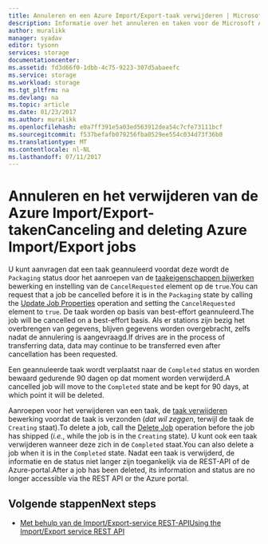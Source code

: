```yaml
---
title: Annuleren en een Azure Import/Export-taak verwijderen | Microsoft Docs
description: Informatie over het annuleren en taken voor de Microsoft Azure Import/Export-service verwijderen.
author: muralikk
manager: syadav
editor: tysonn
services: storage
documentationcenter: 
ms.assetid: fd3d66f0-1dbb-4c75-9223-307d5abaeefc
ms.service: storage
ms.workload: storage
ms.tgt_pltfrm: na
ms.devlang: na
ms.topic: article
ms.date: 01/23/2017
ms.author: muralikk
ms.openlocfilehash: e0a7ff391e5a03ed563912dea54c7cfe73111bcf
ms.sourcegitcommit: f537befafb079256fba0529ee554c034d73f36b0
ms.translationtype: MT
ms.contentlocale: nl-NL
ms.lasthandoff: 07/11/2017
---
```

# <a name="canceling-and-deleting-azure-importexport-jobs"></a><span data-ttu-id="26bb0-103">Annuleren en het verwijderen van de Azure Import/Export-taken</span><span class="sxs-lookup"><span data-stu-id="26bb0-103">Canceling and deleting Azure Import/Export jobs</span></span>

<span data-ttu-id="26bb0-104">U kunt aanvragen dat een taak geannuleerd voordat deze wordt de `Packaging` status door het aanroepen van de [taakeigenschappen bijwerken](/rest/api/storageimportexport/jobs#Jobs_Update) bewerking en instelling van de `CancelRequested` element op de `true`.</span><span class="sxs-lookup"><span data-stu-id="26bb0-104">You can request that a job be cancelled before it is in the `Packaging` state by calling the [Update Job Properties](/rest/api/storageimportexport/jobs#Jobs_Update) operation and setting the `CancelRequested` element to `true`.</span></span> <span data-ttu-id="26bb0-105">De taak worden op basis van best-effort geannuleerd.</span><span class="sxs-lookup"><span data-stu-id="26bb0-105">The job will be cancelled on a best-effort basis.</span></span> <span data-ttu-id="26bb0-106">Als er stations zijn bezig het overbrengen van gegevens, blijven gegevens worden overgebracht, zelfs nadat de annulering is aangevraagd.</span><span class="sxs-lookup"><span data-stu-id="26bb0-106">If drives are in the process of transferring data, data may continue to be transferred even after cancellation has been requested.</span></span>

 <span data-ttu-id="26bb0-107">Een geannuleerde taak wordt verplaatst naar de `Completed` status en worden bewaard gedurende 90 dagen op dat moment worden verwijderd.</span><span class="sxs-lookup"><span data-stu-id="26bb0-107">A cancelled job will move to the `Completed` state and be kept for 90 days, at which point it will be deleted.</span></span>

 <span data-ttu-id="26bb0-108">Aanroepen voor het verwijderen van een taak, de [taak verwijderen](/rest/api/storageimportexport/jobs#Jobs_Delete) bewerking voordat de taak is verzonden (*dat wil zeggen*, terwijl de taak de `Creating` staat).</span><span class="sxs-lookup"><span data-stu-id="26bb0-108">To delete a job, call the [Delete Job](/rest/api/storageimportexport/jobs#Jobs_Delete) operation before the job has shipped (*i.e.*, while the job is in the `Creating` state).</span></span> <span data-ttu-id="26bb0-109">U kunt ook een taak verwijderen wanneer deze zich in de `Completed` staat.</span><span class="sxs-lookup"><span data-stu-id="26bb0-109">You can also delete a job when it is in the `Completed` state.</span></span> <span data-ttu-id="26bb0-110">Nadat een taak is verwijderd, de informatie en de status niet langer zijn toegankelijk via de REST-API of de Azure-portal.</span><span class="sxs-lookup"><span data-stu-id="26bb0-110">After a job has been deleted, its information and status are no longer accessible via the REST API or the Azure portal.</span></span>

## <a name="next-steps"></a><span data-ttu-id="26bb0-111">Volgende stappen</span><span class="sxs-lookup"><span data-stu-id="26bb0-111">Next steps</span></span>

* [<span data-ttu-id="26bb0-112">Met behulp van de Import/Export-service REST-API</span><span class="sxs-lookup"><span data-stu-id="26bb0-112">Using the Import/Export service REST API</span></span>](storage-import-export-using-the-rest-api.md)
